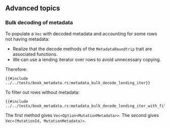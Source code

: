 ## Advanced topics

### Bulk decoding of metadata

To populate a `Vec` with decoded metadata and accounting
for some rows not having metadata:

* Realize that the decode methods of the `MetadataRoundtrip` trait are associated functions.
* We can use a lending iterator over rows to avoid unnecessary copying.

Therefore:

```rust, noplayground, ignore
{{#include ../../tests/book_metadata.rs:metadata_bulk_decode_lending_iter}}
```
  
To filter out rows without metadata:

```rust, noplayground, ignore
{{#include ../../tests/book_metadata.rs:metadata_bulk_decode_lending_iter_with_filter}}
```

The first method gives `Vec<Option<MutationMetadata>>`.
The second gives `Vec<(MutationId, MutationMetadata)>`.

